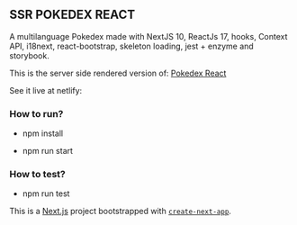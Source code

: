 ## SSR POKEDEX REACT

A multilanguage Pokedex made with NextJS 10, ReactJs 17, hooks, Context API, i18next, react-bootstrap, skeleton loading, jest + enzyme and storybook.

This is the server side rendered version of: [Pokedex React](https://github.com/juanchomdiaz/react-pokedex)

See it live at netlify: 

### How to run?

- npm install

- npm run start

### How to test?

- npm run test


This is a [Next.js](https://nextjs.org/) project bootstrapped with [`create-next-app`](https://github.com/vercel/next.js/tree/canary/packages/create-next-app).
